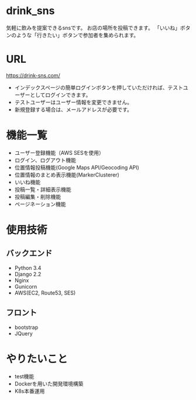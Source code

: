 # drink_sns
気軽に飲みを提案できるsnsです。
お店の場所を投稿できます。
「いいね」ボタンのような「行きたい」ボタンで参加者を集められます。

# URL
https://drink-sns.com/
- インデックスページの簡単ログインボタンを押していただければ、テストユーザーとしてログインできます。
- テストユーザーはユーザー情報を変更できません。
- 新規登録する場合は、メールアドレスが必要です。

# 機能一覧
- ユーザー登録機能（AWS SESを使用）
- ログイン、ログアウト機能
- 位置情報投稿機能(Google Maps API/Geocoding API)
- 位置情報のまとめ表示機能(MarkerClusterer)
- いいね機能
- 投稿一覧・詳細表示機能
- 投稿編集・削除機能
- ページネーション機能

# 使用技術
## バックエンド
- Python 3.4
- Django 2.2
- Nginx
- Gunicorn
- AWS(EC2, Route53, SES)
## フロント
- bootstrap
- JQuery

# やりたいこと
- test機能
- Dockerを用いた開発環境構築
- K8s本番運用
